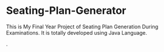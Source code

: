 # Seating-Plan-Generator

This is My Final Year Project of Seating Plan Generation During Examinations. It is totally developed using Java Language.


































































































































































.






































